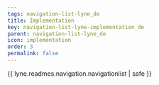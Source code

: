 ```yaml
---
tags: navigation-list-lyne_de
title: Implementation
key: navigation-list-lyne-implementation_de
parent: navigation-list-lyne_de
icon: implementation
order: 3
permalink: false  
---
```

{{ lyne.readmes.navigation.navigationlist | safe }}


